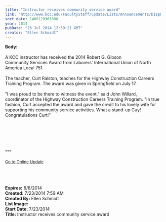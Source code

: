 ```yaml
---
title: "Instructor receives community service award"
link: "http://www.kcc.edu/FacultyStaff/update/Lists/Announcements/DispForm.aspx?ID=1569"
sort_date: 1406120361000
year: 2014
pubDate: "23 Jul 2014 12:59:21 GMT"
creator: "Ellen Schmidt"
---
```


<div><b>Body:</b> <div class="ExternalClass1FC579407FF846B0970E2FB24A896AB7"><div> </div>
<div>A KCC instructor has received the 2014 Robert G. Gibson Community Services Award from Laborers' International Union of North America Local 751.</div>
<div> </div>
<div>The teacher, Curt Ralston, teaches for the Highway Construction Careers Training Program. The award was given in Springfield on July 17.</div>
<div> </div>
<div>&quot;I was proud to be there to witness the event,&quot; said John Willard, coordinator of the Highway Construction Careers Training Program. &quot;In true fashion, Curt accepted the award and gave the credit to his lovely wife for supporting his community service activities. What a stand-up Guy! Congratulations Curt!&quot;</div>
<div> </div>
<div>
<div>
<div> </div>
<div> </div>
<div> </div>
<div><br /> </div>
<div><font size="2">***</font></div>
<div><font size="2"></font> </div>
<div><font size="2"></font></div>
<div><font size="2"></font></div>
<div><font size="2"></font></div>
<div><font size="2"></font></div>
<div><font size="2"></font></div>
<div><font size="2"></font></div>
<div><font size="2"></font></div>
<div><font size="2"></font></div>
<div><a href="/FacultyStaff/update/Pages/dailyupdate.aspx"><font size="2">Go to Online Update</font></a></div>
<div> </div></div>
<div> </div>
<div> </div></div>
<div> </div></div></div>
<div><b>Expires:</b> 8/8/2014</div>
<div><b>Created:</b> 7/23/2014 7:59 AM</div>
<div><b>Created By:</b> Ellen Schmidt</div>
<div><b>List Image:</b> <a href="http://www.kcc.edu/SiteCollectionImages/CurtRalstonAwardPhoto.jpg"></a></div>
<div><b>Start Date:</b> 7/23/2014</div>
<div><b>Title:</b> Instructor receives community service award</div>
